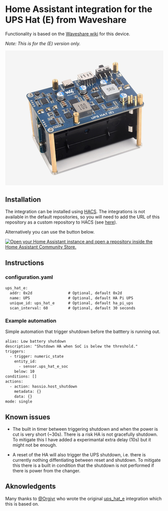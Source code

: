 # Home Assistant integration for the UPS Hat (E) from Waveshare

Functionality is based on the [Waveshare wiki](https://www.waveshare.com/wiki/UPS_HAT_(E))
for this device.

_Note: This is for the (E) version only._

![UPS HAT (E) for Raspberry](docs/UPS-HAT-E-details-1.jpg)

## Installation

The integration can be installed using [HACS](https://hacs.xyz/). The integrations is not
available in the default repositories, so you will need to add the URL of this repository
as a custom repository to HACS (see [here](https://hacs.xyz/docs/faq/custom_repositories)).

Alternatively you can use the button below.

[![Open your Home Assistant instance and open a repository inside the Home Assistant Community Store.](https://my.home-assistant.io/badges/hacs_repository.svg)](https://my.home-assistant.io/redirect/hacs_repository/?owner=CLusth&repository=ups_hat_e&category=Integration)

## Instructions

### configuration.yaml

   ```
   ups_hat_e:
     addr: 0x2d                # Optional, default 0x2d
     name: UPS                 # Optional, default HA Pi UPS
     unique_id: ups_hat_e      # Optional, default ha_pi_ups
     scan_interval: 60         # Optional, default 30 seconds
   ```

### Example automation

Simple automation that trigger shutdown before the batttery is running out.

   ```
   alias: Low battery shutdown
   description: "Shutdown HA when SoC is belew the threshold."
   triggers:
     - trigger: numeric_state
       entity_id:
         - sensor.ups_hat_e_soc
       below: 10
   conditions: []
   actions:
     - action: hassio.host_shutdown
       metadata: {}
       data: {}
   mode: single
   ```

## Known issues

* The built in timer between triggering shutdown and when the power is cut is very short (~30s).
  There is a risk HA is not gracefully shutdown. To mitigate this I have added a experimantal
  extra delay (10s) but it might not be enough.

* A reset of the HA will also trigger the UPS shutdown, i.e. there is currently nothing
  diffentiating between reset and shutdown. To mitigate this there is a built in condition
  that the shutdown is not performed if there is power from the changer.

## Aknowledgents

Many thanks to [@Orgjvr](https://github.com/Orgjvr) who wrote the original
[ups_hat_e](https://github.com/Orgjvr/ups_hat_e) integration which this is based on.
